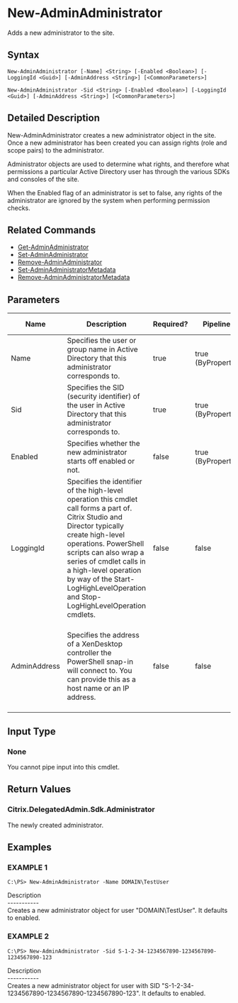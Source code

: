 ﻿# New-AdminAdministrator

   Adds a new administrator to the site.

## Syntax
```
New-AdminAdministrator [-Name] <String> [-Enabled <Boolean>] [-LoggingId <Guid>] [-AdminAddress <String>] [<CommonParameters>]

New-AdminAdministrator -Sid <String> [-Enabled <Boolean>] [-LoggingId <Guid>] [-AdminAddress <String>] [<CommonParameters>]
```

## Detailed Description
   New-AdminAdministrator creates a new administrator object in the site. Once a new administrator has been created you can assign rights (role and scope pairs) to the administrator.

Administrator objects are used to determine what rights, and therefore what permissions a particular Active Directory user has through the various SDKs and consoles of the site.

When the Enabled flag of an administrator is set to false, any rights of the administrator are ignored by the system when performing permission checks.

## Related Commands
  * [Get-AdminAdministrator](Get-AdminAdministrator.html)
  * [Set-AdminAdministrator](Set-AdminAdministrator.html)
  * [Remove-AdminAdministrator](Remove-AdminAdministrator.html)
  * [Set-AdminAdministratorMetadata](Set-AdminAdministratorMetadata.html)
  * [Remove-AdminAdministratorMetadata](Remove-AdminAdministratorMetadata.html)
## Parameters

| Name   | Description | Required? | Pipeline Input | Default Value |
| --- | --- | --- | --- | --- |
| Name | Specifies the user or group name in Active Directory that this administrator corresponds to. | true | true (ByPropertyName) |  |
| Sid | Specifies the SID (security identifier) of the user in Active Directory that this administrator corresponds to. | true | true (ByPropertyName) |  |
| Enabled | Specifies whether the new administrator starts off enabled or not. | false | true (ByPropertyName) | True |
| LoggingId | Specifies the identifier of the high-level operation this cmdlet call forms a part of. Citrix Studio and Director typically create high-level operations. PowerShell scripts can also wrap a series of cmdlet calls in a high-level operation by way of the Start-LogHighLevelOperation and Stop-LogHighLevelOperation cmdlets. | false | false |  |
| AdminAddress | Specifies the address of a XenDesktop controller the PowerShell snap-in will connect to. You can provide this as a host name or an IP address. | false | false | Localhost. Once a value is provided by any cmdlet, this value becomes the default. |

## Input Type
### None
   You cannot pipe input into this cmdlet.
## Return Values
### Citrix.DelegatedAdmin.Sdk.Administrator
   The newly created administrator.
## Examples

### EXAMPLE 1
```
C:\PS> New-AdminAdministrator -Name DOMAIN\TestUser
```
   Description<br>-----------<br>Creates a new administrator object for user "DOMAIN\TestUser". It defaults to enabled.
### EXAMPLE 2
```
C:\PS> New-AdminAdministrator -Sid S-1-2-34-1234567890-1234567890-1234567890-123
```
   Description<br>-----------<br>Creates a new administrator object for user with SID "S-1-2-34-1234567890-1234567890-1234567890-123". It defaults to enabled.
